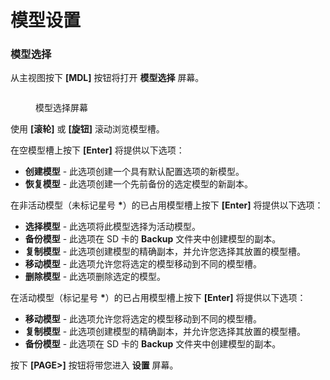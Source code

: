 # 模型设置

### 模型选择

从主视图按下 **\[MDL]** 按钮将打开 **模型选择** 屏幕。

<figure><img src="https://edgetx-static.zkl2333.com/bwmodelsel.png" alt=""><figcaption><p>模型选择屏幕</p></figcaption></figure>

使用 **\[滚轮]** 或 **\[旋钮]** 滚动浏览模型槽。

在空模型槽上按下 **\[Enter]** 将提供以下选项：

* **创建模型** - 此选项创建一个具有默认配置选项的新模型。
* **恢复模型** - 此选项创建一个先前备份的选定模型的新副本。

在非活动模型（未标记星号 **\***）的已占用模型槽上按下 **\[Enter]** 将提供以下选项：

* **选择模型** - 此选项将此模型选择为活动模型。
* **备份模型** - 此选项在 SD 卡的 **Backup** 文件夹中创建模型的副本。
* **复制模型** - 此选项创建模型的精确副本，并允许您选择其放置的模型槽。
* **移动模型** - 此选项允许您将选定的模型移动到不同的模型槽。
* **删除模型** - 此选项删除选定的模型。

在活动模型（标记星号 **\***）的已占用模型槽上按下 **\[Enter]** 将提供以下选项：

* **移动模型** - 此选项允许您将选定的模型移动到不同的模型槽。
* **复制模型** - 此选项创建模型的精确副本，并允许您选择其放置的模型槽。
* **备份模型** - 此选项在 SD 卡的 **Backup** 文件夹中创建模型的副本。

按下 **\[PAGE>]** 按钮将带您进入 **设置** 屏幕。